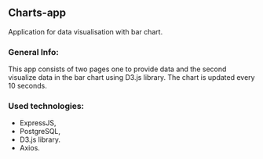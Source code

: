 ## Charts-app

Application for data visualisation with bar chart.

### General Info:

This app consists of two pages one to provide data and the second visualize data in the bar chart using D3.js library. The chart is updated every 10 seconds.

### Used technologies:
* ExpressJS,
* PostgreSQL,
* D3.js library.
* Axios.
